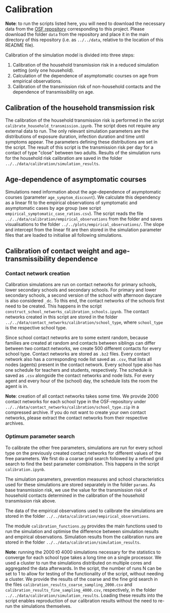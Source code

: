 # Calibration
**Note**: to run the scripts listed here, you will need to download the necessary data from the [OSF repository](https://osf.io/mde4k/) corresponding to this project. Please download the folder ```data``` from the repository and place it in the main directory of this repository (i.e. as ```../../data```, relative to the location of this README file).

Calibration of the simulation model is divided into three steps:
1. Calibration of the household transmission risk in a reduced simulation setting (only one household).
2. Calculation of the dependence of asymptomatic courses on age from empirical observations.
3. Calibration of the transmission risk of non-household contacts and the dependence of transmissibility on age.

## Calibration of the household transmission risk
The calibration of the household transmission risk is performed in the script ```calibrate_household_transmission.ipynb```. The script does not require any external data to run. The only relevant simulation parameters are the distributions of exposure duration, infection duration and time until symptoms appear. The parameters defining these distributions are set in the script. The result of this script is the transmission risk per day for a contact of type "close" between two adults. Results of the simulation runs for the household risk calibration are saved in the folder ```../../data/calibration/simulation_results```.

## Age-dependence of asymptomatic courses
Simulations need information about the age-dependence of asymptomatic courses (parameter ```age_symptom_discount```). We calculate this dependency as a linear fit to the empirical observations of symptomatic and asymptomatic cases by age group (see script ```empirical_symptomatic_case_ratios.csv```). The script reads the file ```../../data/calibration/empirical_observations``` from the folder and saves visualisations to the folder ```../../plots/empirical_observations/```. The slope and intercept from the linear fit are then stored in the simulation parameter files that are loaded to initialise all following simulations.

## Calibration of contact weight and age-transmissibility dependence
### Contact network creation
Calibration simulations are run on contact networks for primary schools, lower secondary schools and secondary schools. For primary and lower secondary schools, a second version of the school with afternoon daycare is also considered ```_dc```. To this end, the contact networks of the schools first need to be created. This happens in the script ```construct_school_networks_calibration_schools.ipynb```. The contact networks created in this script are stored in the folder ```../../data/contact_networks/calibration/school_type```, where ```school_type``` is the respective school type.   

Since school contact networks are to some extent random, because families are created at random and contacts between siblings can differ between two contact networks, we create 500 different contacts for every school type. Contact networks are stored as ```.bz2``` files. Every contact network also has a corresponding node list saved as ```.csv```, that lists all nodes (agents) present in the contact network. Every school type also has one schedule for teachers and students, respectively. The schedule is saved as ```.csv``` alongside the contact networks and node lists. For every agent and every hour of the (school) day, the schedule lists the room the agent is in.

**Note**: creation of all contact networks takes some time. We provide 2000 contact networks for each school type in the OSF-repository under ```../../data/contact_networks/calibration/school_type.zip``` in a compressed archive. If you do not want to create your own contact networks, please extract the contact networks from their respective archives.

### Optimum parameter search
To calibrate the other free parameters, simulations are run for every school type on the previously created contact networks for different values of the free parameters. We first do a coarse grid search followed by a refined grid search to find the best parameter combination. This happens in the script ```calibration.ipynb```.  

The simulation parameters, prevention measures and school characteristics used for these simulations are stored separately in the folder ```params```. As base transmission risk, we use the value for the transmission risk of household contacts determined in the calibration of the household transmission risk above.  

The data of the empirical observations used to calibrate the simulations are stored in the folder ```../../data/calibration/empirical_observations```.

The module ```calibration_functions.py``` provides the main functions used to run the simulation and optimise the difference between simulation results and empirical observations. Simulation results from the calibration runs are stored in the folder ```../../data/calibration/simulation_results```. 

**Note**: running the 2000 t0 4000 simulations necessary for the statistics to converge for each school type takes a long time on a single processor. We used a cluster to run the simulations distributed on multiple cores and aggregated the data afterwards. In the script, the number of runs N can be set to 1 to allow for testing of the functionality of the script, without needing a cluster. We provide the results of the coarse and the fine grid search in the files ```calibration_results_coarse_sampling_2000.csv``` and ```calibration_results_fine_sampling_4000.csv```, respectively, in the folder ```../../data/calibration/simulation_results```. Loading these results into the script enables reproduction of our calibration results without the need to re-run the simulations themselves.
